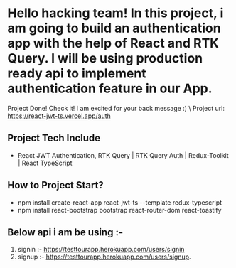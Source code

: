 # Hello hacking team! In this project, i am going to build an authentication app with the help of React and RTK Query. I will be using production ready api to implement authentication feature in our App.

Project Done! Check it! I am excited for your back message :) \\
Project url: https://react-jwt-ts.vercel.app/auth

## Project Tech Include
* React JWT Authentication, RTK Query | RTK Query Auth | Redux-Toolkit | React TypeScript


## How to Project Start?
* npm install create-react-app react-jwt-ts --template redux-typescript
* npm install react-bootstrap bootstrap react-router-dom react-toastify


## Below api i am be using :-
1. signin :- https://testtourapp.herokuapp.com/users/signin
2. signup :- https://testtourapp.herokuapp.com/users/signup.

